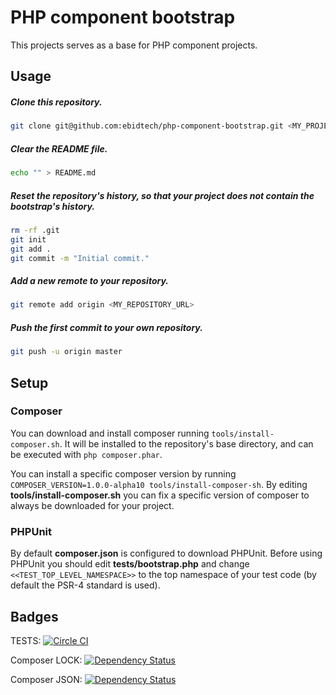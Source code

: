 # PHP component bootstrap
This projects serves as a base for PHP component projects.

## Usage

##### Clone this repository.

```bash
git clone git@github.com:ebidtech/php-component-bootstrap.git <MY_PROJECT>
```

##### Clear the README file.

```bash
echo "" > README.md
```

##### Reset the repository's history, so that your project does not contain the bootstrap's history.

```bash
rm -rf .git
git init
git add .
git commit -m "Initial commit."
```

##### Add a new remote to your repository.

```bash
git remote add origin <MY_REPOSITORY_URL>
```

##### Push the first commit to your own repository.

```bash
git push -u origin master
```

## Setup

### Composer

You can download and install composer running ```tools/install-composer.sh```. It will be installed to the repository's base directory, and can be executed with ```php composer.phar```.

You can install a specific composer version by running ```COMPOSER_VERSION=1.0.0-alpha10 tools/install-composer-sh```. By editing **tools/install-composer.sh** you can fix a specific version of composer to always be downloaded for your project.

### PHPUnit

By default **composer.json** is configured to download PHPUnit. Before using PHPUnit you should edit **tests/bootstrap.php** and change ```<<TEST_TOP_LEVEL_NAMESPACE>>``` to the top namespace of your test code (by default the PSR-4 standard is used).


## Badges

TESTS: [![Circle CI](https://circleci.com/gh/:owner/:repo.png?circle-token=:circle-token)](https://circleci.com/gh/:owner/:repo/tree/master)

Composer LOCK: [![Dependency Status](https://www.versioneye.com/user/projects/:TOKEN/badge.svg?style=flat)](https://www.versioneye.com/user/projects/:TOKEN)

Composer JSON: [![Dependency Status](https://www.versioneye.com/user/projects/:TOKEN/badge.svg?style=flat)](https://www.versioneye.com/user/projects/:TOKEN)
